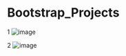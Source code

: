 # Bootstrap_Projects
1
![image](https://user-images.githubusercontent.com/56589966/184302803-0671b21f-f2b5-478f-a09b-c9911fc81047.png)

2
![image](https://user-images.githubusercontent.com/56589966/184304480-039a9f46-723f-4cd6-ac20-ec93c60a0d7d.png)
